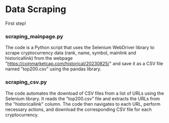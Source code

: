 # Data Scraping
First step!
### scraping_mainpage.py
The code is a Python script that uses the Selenium WebDriver library to scrape cryptocurrency data (rank, name, symbol, mainlink and historicallink) from the webpage "https://coinmarketcap.com/historical/20230825/" and save it as a CSV file named "top200.csv" using the pandas library. 
### scraping_csv.py
The code automates the download of CSV files from a list of URLs using the Selenium library. It reads the "top200.csv" file and extracts the URLs from the "historicallink" column. The code then navigates to each URL, perform necessary actions, and download the corresponding CSV file for each cryptocurrency.
